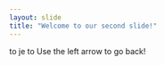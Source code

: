 ```yaml
---
layout: slide
title: "Welcome to our second slide!"
---
```

to je to
Use the left arrow to go back!
